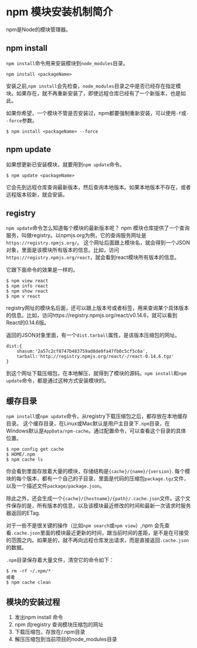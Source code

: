 # npm 模块安装机制简介

npm是Node的模块管理器。

## npm install
`npm install`命令用来安装模块到`node_modules`目录。
```
npm install <packageName>
```
安装之前,`npm install`会先检查，`node_modules`目录之中是否已经存在指定模块。如果存在，就不再重新安装了，即使远程仓库已经有了一个新版本，也是如此。

如果你希望，一个模块不管是否安装过，npm都要强制重新安装，可以使用`-f`或`--force`参数。
```
$ npm install <packageName> --force
```
## npm update
如果想更新已安装模块，就要用到`npm update`命令。

```
$ npm update <packageName>
```
它会先到远程仓库查询最新版本，然后查询本地版本。如果本地版本不存在，或者远程版本较新，就会安装。

## registry
`npm update`命令怎么知道每个模块的最新版本呢？
npm 模块仓库提供了一个查询服务，叫做registry。以npmjs.org为例，它的查询服务网址是`https://registry.npmjs.org/`。
这个网址后面跟上模块名，就会得到一个JSON对象，里面是该模块所有版本的信息。比如，访问`https://registry.npmjs.org/react`，就会看到react模块所有版本的信息。

它跟下面命令的效果是一样的。
```
$ npm view react
$ npm info react
$ npm show react
$ npm v react
```

registry网址的模块名后面，还可以跟上版本号或者标签，用来查询某个具体版本的信息。比如，访问https://registry.npmjs.org/react/v0.14.6，就可以看到React的0.14.6版。

返回的JSON对象里面，有一个`dist.tarball`属性，是该版本压缩包的网址。
```
dist:{
    shasum:'2a57c2cf8747b483759ad8de0fa47fb0c5cf5c6a',
    tarball:'http://registry.npmjs.org/react/-/react-0.14.6.tgz'
}
```
到这个网址下载压缩包，在本地解压，就得到了模块的源码。`npm install`和`npm update`命令，都是通过这种方式安装模块的。

## 缓存目录
`npm install`或`npm update`命令，从registry下载压缩包之后，都存放在本地缓存目录。
这个缓存目录，在Linux或Mac默认是用户主目录下`.npm`目录，在Windows默认是`AppData/npm-cache`。通过配置命令，可以查看这个目录的具体位置。
```
$ npm config get cache
$ HOME/.npm
$ npm cache ls
```
你会看到里面存放着大量的模块，存储结构是`{cache}/{name}/{version}`.
每个模块的每个版本，都有一个自己的子目录，里面是代码的压缩包`package.tgz`文件，以及一个描述文件`package/package.json`。

除此之外，还会生成一个`{cache}/{hostname}/{path}/.cache.json`文件。这个文件保存的是，所有版本的信息，以及该模块最近修改的时间和最新一次请求时服务器返回的ETag.

对于一些不是很关键的操作（比如`npm search`或`npm view`）,npm 会先查看`.cache.json`里面的模块最近更新的时间，跟当前时间的差距，是不是在可接受的范围之内。如果是的，就不再向远程仓库发出请求，而是直接返回`.cache.json`的数据。

`.npm`目录保存着大量文件，清空它的命令如下：
```
$ rm -rf ~/.npm/*
或者
$ npm cache clean
```

## 模块的安装过程
1. 发出npm install 命令
2. npm 向registry 查询模块压缩包的网址
3. 下载压缩包，存放在/.npm目录
4. 解压压缩包到当前项目的node_modules目录


